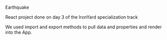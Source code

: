 Earthquake

React project done on day 3 of the IronYard specialization track

We used import and export methods to pull data and properties and render into the App.
